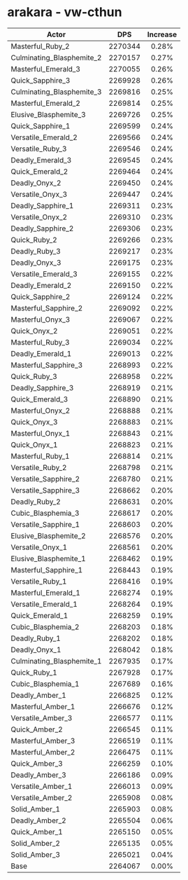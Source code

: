 # arakara - vw-cthun
| Actor | DPS | Increase |
|---|:---:|:---:|
|Masterful_Ruby_2|2270344|0.28%|
|Culminating_Blasphemite_2|2270157|0.27%|
|Masterful_Emerald_3|2270055|0.26%|
|Quick_Sapphire_3|2269928|0.26%|
|Culminating_Blasphemite_3|2269816|0.25%|
|Masterful_Emerald_2|2269814|0.25%|
|Elusive_Blasphemite_3|2269726|0.25%|
|Quick_Sapphire_1|2269599|0.24%|
|Versatile_Emerald_2|2269566|0.24%|
|Versatile_Ruby_3|2269546|0.24%|
|Deadly_Emerald_3|2269545|0.24%|
|Quick_Emerald_2|2269464|0.24%|
|Deadly_Onyx_2|2269450|0.24%|
|Versatile_Onyx_3|2269447|0.24%|
|Deadly_Sapphire_1|2269311|0.23%|
|Versatile_Onyx_2|2269310|0.23%|
|Deadly_Sapphire_2|2269306|0.23%|
|Quick_Ruby_2|2269266|0.23%|
|Deadly_Ruby_3|2269217|0.23%|
|Deadly_Onyx_3|2269175|0.23%|
|Versatile_Emerald_3|2269155|0.22%|
|Deadly_Emerald_2|2269150|0.22%|
|Quick_Sapphire_2|2269124|0.22%|
|Masterful_Sapphire_2|2269092|0.22%|
|Masterful_Onyx_3|2269067|0.22%|
|Quick_Onyx_2|2269051|0.22%|
|Masterful_Ruby_3|2269034|0.22%|
|Deadly_Emerald_1|2269013|0.22%|
|Masterful_Sapphire_3|2268993|0.22%|
|Quick_Ruby_3|2268958|0.22%|
|Deadly_Sapphire_3|2268919|0.21%|
|Quick_Emerald_3|2268890|0.21%|
|Masterful_Onyx_2|2268888|0.21%|
|Quick_Onyx_3|2268883|0.21%|
|Masterful_Onyx_1|2268843|0.21%|
|Quick_Onyx_1|2268823|0.21%|
|Masterful_Ruby_1|2268814|0.21%|
|Versatile_Ruby_2|2268798|0.21%|
|Versatile_Sapphire_2|2268780|0.21%|
|Versatile_Sapphire_3|2268662|0.20%|
|Deadly_Ruby_2|2268631|0.20%|
|Cubic_Blasphemia_3|2268617|0.20%|
|Versatile_Sapphire_1|2268603|0.20%|
|Elusive_Blasphemite_2|2268576|0.20%|
|Versatile_Onyx_1|2268561|0.20%|
|Elusive_Blasphemite_1|2268462|0.19%|
|Masterful_Sapphire_1|2268443|0.19%|
|Versatile_Ruby_1|2268416|0.19%|
|Masterful_Emerald_1|2268274|0.19%|
|Versatile_Emerald_1|2268264|0.19%|
|Quick_Emerald_1|2268259|0.19%|
|Cubic_Blasphemia_2|2268203|0.18%|
|Deadly_Ruby_1|2268202|0.18%|
|Deadly_Onyx_1|2268042|0.18%|
|Culminating_Blasphemite_1|2267935|0.17%|
|Quick_Ruby_1|2267928|0.17%|
|Cubic_Blasphemia_1|2267689|0.16%|
|Deadly_Amber_1|2266825|0.12%|
|Masterful_Amber_1|2266676|0.12%|
|Versatile_Amber_3|2266577|0.11%|
|Quick_Amber_2|2266545|0.11%|
|Masterful_Amber_3|2266519|0.11%|
|Masterful_Amber_2|2266475|0.11%|
|Quick_Amber_3|2266259|0.10%|
|Deadly_Amber_3|2266186|0.09%|
|Versatile_Amber_1|2266013|0.09%|
|Versatile_Amber_2|2265908|0.08%|
|Solid_Amber_1|2265903|0.08%|
|Deadly_Amber_2|2265504|0.06%|
|Quick_Amber_1|2265150|0.05%|
|Solid_Amber_2|2265135|0.05%|
|Solid_Amber_3|2265021|0.04%|
|Base|2264067|0.00%|
